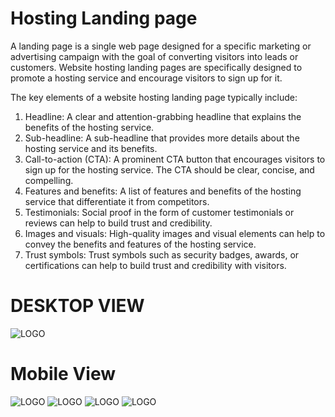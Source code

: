 # Hosting Landing page 
A landing page is a single web page designed for a specific marketing or advertising campaign with the goal of converting visitors into leads or customers. Website hosting landing pages are specifically designed to promote a hosting service and encourage visitors to sign up for it.

The key elements of a website hosting landing page typically include:

1. Headline: A clear and attention-grabbing headline that explains the benefits of the hosting service.
2. Sub-headline: A sub-headline that provides more details about the hosting service and its benefits.
3. Call-to-action (CTA): A prominent CTA button that encourages visitors to sign up for the hosting service. The CTA should be clear, concise, and compelling.
4. Features and benefits: A list of features and benefits of the hosting service that differentiate it from competitors.
5. Testimonials: Social proof in the form of customer testimonials or reviews can help to build trust and credibility.
6. Images and visuals: High-quality images and visual elements can help to convey the benefits and features of the hosting service.
7. Trust symbols: Trust symbols such as security badges, awards, or certifications can help to build trust and credibility with visitors.


# DESKTOP VIEW
![LOGO](./Hosting%20Landing%20Page.png)

# Mobile View 
![LOGO](./Screenshot%202023-03-26%20225708.png) 
![LOGO](./Screenshot%202023-03-26%20225756.png)
![LOGO](./Screenshot%202023-03-26%20225824.png)
![LOGO](./Screenshot%202023-03-26%20225854.png)
